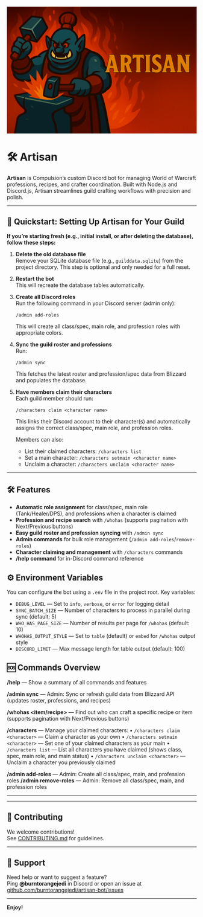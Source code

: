 ![Artisan-Bot Banner](branding/banner.png)

# 🛠️ Artisan

**Artisan** is Compulsion’s custom Discord bot for managing World of Warcraft professions, recipes, and crafter coordination. Built with Node.js and Discord.js, Artisan streamlines guild crafting workflows with precision and polish.

---

## 🚀 Quickstart: Setting Up Artisan for Your Guild

**If you’re starting fresh (e.g., initial install, or after deleting the database), follow these steps:**

1. **Delete the old database file**  
   Remove your SQLite database file (e.g., `guilddata.sqlite`) from the project directory. This step is optional and only needed for a full reset.

2. **Restart the bot**  
   This will recreate the database tables automatically.

3. **Create all Discord roles**  
   Run the following command in your Discord server (admin only):  
   ```
   /admin add-roles
   ```
   This will create all class/spec, main role, and profession roles with appropriate colors.

4. **Sync the guild roster and professions**  
   Run:  
   ```
   /admin sync
   ```
   This fetches the latest roster and profession/spec data from Blizzard and populates the database.

5. **Have members claim their characters**  
   Each guild member should run:  
   ```
   /characters claim <character name>
   ```
   This links their Discord account to their character(s) and automatically assigns the correct class/spec, main role, and profession roles.

   Members can also:
   - List their claimed characters: `/characters list`
   - Set a main character: `/characters setmain <character name>`
   - Unclaim a character: `/characters unclaim <character name>`

---


## 🛠️ Features

- **Automatic role assignment** for class/spec, main role (Tank/Healer/DPS), and professions when a character is claimed
- **Profession and recipe search** with `/whohas` (supports pagination with Next/Previous buttons)
- **Easy guild roster and profession syncing** with `/admin sync`
- **Admin commands** for bulk role management (`/admin add-roles`/`remove-roles`)
- **Character claiming and management** with `/characters` commands
- **/help command** for in-Discord command reference
## ⚙️ Environment Variables

You can configure the bot using a `.env` file in the project root. Key variables:

- `DEBUG_LEVEL` — Set to `info`, `verbose`, or `error` for logging detail
- `SYNC_BATCH_SIZE` — Number of characters to process in parallel during sync (default: 5)
- `WHO_HAS_PAGE_SIZE` — Number of results per page for `/whohas` (default: 10)
- `WHOHAS_OUTPUT_STYLE` — Set to `table` (default) or `embed` for `/whohas` output style
- `DISCORD_LIMIT` — Max message length for table output (default: 100)
## 🆘 Commands Overview

**/help** — Show a summary of all commands and features

**/admin sync** — Admin: Sync or refresh guild data from Blizzard API (updates roster, professions, and recipes)

**/whohas <item/recipe>** — Find out who can craft a specific recipe or item (supports pagination with Next/Previous buttons)

**/characters** — Manage your claimed characters:
   • `/characters claim <character>` — Claim a character as your own
   • `/characters setmain <character>` — Set one of your claimed characters as your main
   • `/characters list` — List all characters you have claimed (shows class, spec, main role, and main status)
   • `/characters unclaim <character>` — Unclaim a character you previously claimed

**/admin add-roles** — Admin: Create all class/spec, main, and profession roles
**/admin remove-roles** — Admin: Remove all class/spec, main, and profession roles

---

---

## 🤝 Contributing

We welcome contributions!  
See [CONTRIBUTING.md](CONTRIBUTING.md) for guidelines.

---

## 💬 Support

Need help or want to suggest a feature?  
Ping **@burntorangejedi** in Discord or open an issue at [github.com/burntorangejedi/artisan-bot/issues](https://github.com/burntorangejedi/artisan-bot/issues)

---

**Enjoy!**